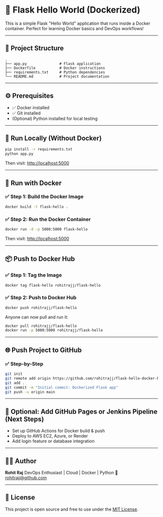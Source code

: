 # 🚀 Flask Hello World (Dockerized)

This is a simple Flask "Hello World" application that runs inside a Docker container.
Perfect for learning Docker basics and DevOps workflows!

---

## 📁 Project Structure

```
.
├── app.py               # Flask application
├── Dockerfile           # Docker instructions
├── requirements.txt     # Python dependencies
└── README.md            # Project documentation
```

---

## ⚙️ Prerequisites

* ✅ Docker installed
* ✅ Git installed
* (Optional) Python installed for local testing

---

## 🐍 Run Locally (Without Docker)

```bash
pip install -r requirements.txt
python app.py
```

Then visit: [http://localhost:5000](http://localhost:5000)

---

## 🐳 Run with Docker

### ✅ Step 1: Build the Docker Image

```bash
docker build -t flask-hello .
```

### ✅ Step 2: Run the Docker Container

```bash
docker run -d -p 5000:5000 flask-hello
```

Then visit: [http://localhost:5000](http://localhost:5000)

---

## 📦 Push to Docker Hub

### ✅ Step 1: Tag the Image

```bash
docker tag flask-hello rohitrajj/flask-hello
```

### ✅ Step 2: Push to Docker Hub

```bash
docker push rohitrajj/flask-hello
```

Anyone can now pull and run it:

```bash
docker pull rohitrajj/flask-hello
docker run -p 5000:5000 rohitrajj/flask-hello
```

---

## 🌐 Push Project to GitHub

### ✅ Step-by-Step

```bash
git init
git remote add origin https://github.com/rohitrajj/flask-hello-docker-hub.git
git add .
git commit -m "Initial commit: Dockerized Flask app"
git push -u origin main
```

---

## 📸 Optional: Add GitHub Pages or Jenkins Pipeline (Next Steps)

* Set up GitHub Actions for Docker build & push
* Deploy to AWS EC2, Azure, or Render
* Add login feature or database integration

---

## 🙇‍♂️ Author

**Rohit Raj**
DevOps Enthusiast | Cloud | Docker | Python
📢 [rohitrajj@github.com](mailto:rohitrajj@github.com)

---

## 📄 License

This project is open source and free to use under the [MIT License](https://opensource.org/licenses/MIT).

